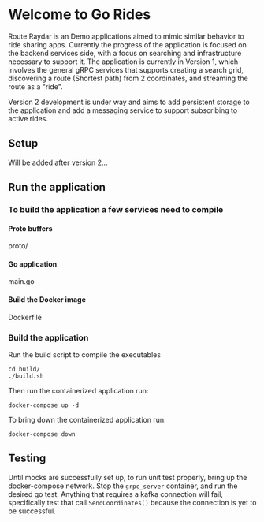 # Welcome to Go Rides

Route Raydar is an Demo applications aimed to mimic similar behavior to ride sharing apps. Currently the progress of the application is focused on the backend services side, with a focus on searching and infrastructure necessary to support it.
The application is currently in Version 1, which involves the general gRPC services that supports creating a search grid, discovering a route (Shortest path) from 2 coordinates, and streaming the route as a "ride".

Version 2 development is under way and aims to add persistent storage to the application and add a messaging service to support subscribing to active rides.

## Setup

Will be added after version 2...

## Run the application

### To build the application a few services need to compile

#### Proto buffers

proto/

#### Go application

main.go

#### Build the Docker image

Dockerfile

### Build the application

Run the build script to compile the executables

```
cd build/
./build.sh
```

Then run the containerized application run:

```
docker-compose up -d
```

To bring down the containerized application run:

```
docker-compose down
```

## Testing

Until mocks are successfully set up, to run unit test properly, bring up the docker-compose network.
Stop the `grpc_server` container, and run the desired go test. Anything that requires a kafka connection will fail, specifically test that call `SendCoordinates()` because the connection is yet to be successful.
